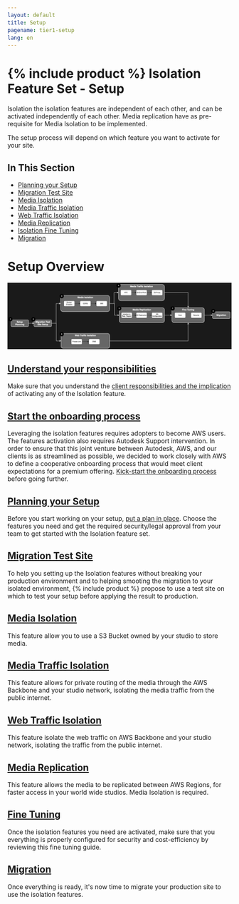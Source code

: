 ```yaml
---
layout: default
title: Setup
pagename: tier1-setup
lang: en
---
```


# {% include product %} Isolation Feature Set - Setup

Isolation the isolation features are independent of each other, and can be activated independently of each other. Media replication have as pre-requisite for Media Isolation to be implemented.

The setup process will depend on which feature you want to activate for your site.

## In This Section

<!-- When updating this, also update tier1.md -->

- [Planning your Setup](./planning.md)
- [Migration Test Site](./shotgun_poc_site.md)
- [Media Isolation](./s3_bucket.md)
- [Media Traffic Isolation](./media_segregation.md)
- [Web Traffic Isolation](./traffic_segregation.md)
- [Media Replication](./s3_replication.md)
- [Isolation Fine Tuning](./tuning.md)
- [Migration](./migration.md)

# Setup Overview

![tier1-setup-process](../images/tier1-setup-process.png)

## [Understand your responsibilities](../getting_started/responsibilities.md)

Make sure that you understand the [client responsibilities and the implication](../getting_started/responsibilities.md) of activating any of the Isolation feature.

## [Start the onboarding process](../getting_started/onboarding.md)

Leveraging the isolation features requires adopters to become AWS users. The features activation also requires Autodesk Support intervention. In order to ensure that this joint venture between Autodesk, AWS, and our clients is as streamlined as possible, we decided to work closely with AWS to define a cooperative onboarding process that would meet client expectations for a premium offering. [Kick-start the onboarding process](../getting_started/onboarding.md) before going further.

## [Planning your Setup](./planning.md)

Before you start working on your setup, [put a plan in place](./planning.md). Choose the features you need and get the required security/legal approval from your team to get started with the Isolation feature set.

## [Migration Test Site](./shotgun_poc_site.md)

To help you setting up the Isolation features without breaking your production environment and to helping smooting the migration to your isolated environment, {% include product %} propose to use a test site on which to test your setup before applying the result to production.

## [Media Isolation](./s3_bucket.md)

This feature allow you to use a S3 Bucket owned by your studio to store media.

## [Media Traffic Isolation](./media_segregation.md)

This feature allows for private routing of the media through the AWS Backbone and your studio network, isolating the media traffic from the public internet.

## [Web Traffic Isolation](./traffic_segregation.md)

This feature isolate the web traffic on AWS Backbone and your studio network, isolating the traffic from the public internet.

## [Media Replication](./s3_replication.md)

This feature allows the media to be replicated between AWS Regions, for faster access in your world wide studios. Media Isolation is required.

## [Fine Tuning](./tuning.md)

Once the isolation features you need are activated, make sure that you everything is properly configured for security and cost-efficiency by reviewing this fine tuning guide.

## [Migration](./migration.md)

Once everything is ready, it's now time to migrate your production site to use the isolation features.
